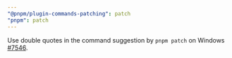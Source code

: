 ```yaml
---
"@pnpm/plugin-commands-patching": patch
"pnpm": patch
---
```


Use double quotes in the command suggestion by `pnpm patch` on Windows [#7546](https://github.com/pnpm/pnpm/issues/7546).
